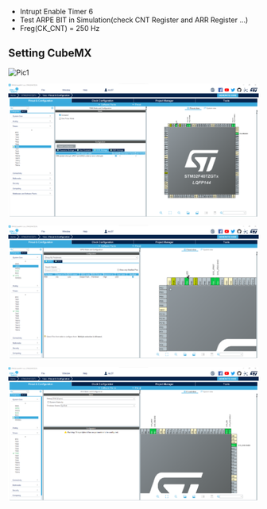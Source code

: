 - Intrupt Enable Timer 6
- Test ARPE BIT in Simulation(check CNT Register and ARR Register ...)
- Freg(CK_CNT) = 250 Hz 

## Setting CubeMX
![Pic1](https://github.com/hamedsargoli/Example-STM32/blob/master/Timer/Basic/HALL/16(6)/GIF&PIC/Cubemx_1.png)

![Pic2](https://github.com/hamedsargoli/Example-STM32/blob/master/Timer/Basic/HALL/13(6)/GIF&PIC/Cubemx_2.png)

![Pic3](https://github.com/hamedsargoli/Example-STM32/blob/master/Timer/Basic/HALL/13(6)/GIF&PIC/Cubemx_3.png)

![Pic4](https://github.com/hamedsargoli/Example-STM32/blob/master/Timer/Basic/HALL/13(6)/GIF&PIC/Cubemx_4.png)


